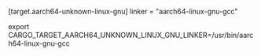 [target.aarch64-unknown-linux-gnu]
linker = "aarch64-linux-gnu-gcc"

export CARGO_TARGET_AARCH64_UNKNOWN_LINUX_GNU_LINKER=/usr/bin/aarch64-linux-gnu-gcc

